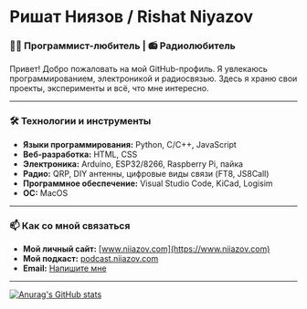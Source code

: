 # Ришат Ниязов / Rishat Niyazov

### 👨‍💻 Программист-любитель | 📻 Радиолюбитель

Привет! Добро пожаловать на мой GitHub-профиль. Я увлекаюсь программированием, электроникой и радиосвязью. Здесь я храню свои проекты, эксперименты и всё, что мне интересно.

---

### 🛠️ Технологии и инструменты

*   **Языки программирования:** Python, C/C++, JavaScript
*   **Веб-разработка:** HTML, CSS
*   **Электроника:** Arduino, ESP32/8266, Raspberry Pi, пайка
*   **Радио:** QRP, DIY антенны, цифровые виды связи (FT8, JS8Call)
*   **Программное обеспечение:** Visual Studio Code, KiCad, Logisim
*   **ОС:** MacOS

---

### 📫 Как со мной связаться

*   **Мой личный сайт:** [www.niiazov.com](https://www.niiazov.com)
*   **Мой подкаст:** [podcast.niiazov.com](https://podcast.niiazov.com)
*   **Email:** [Напишите мне](mailto:rishat.niiazov@gmail.com)

---

[![Anurag's GitHub stats](https://github-readme-stats.vercel.app/api?CodeeCod=anuraghazra)](https://github.com/anuraghazra/github-readme-stats)
